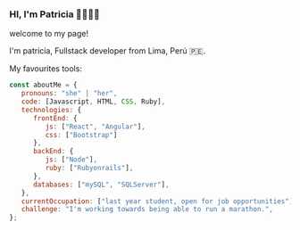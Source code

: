 ### HI, I'm Patricia 👋👩‍💻💗

welcome to my page!

I'm patricia, Fullstack developer from Lima, Perú 🇵🇪.

My favourites tools: 

```js
const aboutMe = {
   pronouns: "she" | "her",
   code: [Javascript, HTML, CSS, Ruby],
   technologies: {
      frontEnd: {
         js: ["React", "Angular"],
         css: ["Bootstrap"]
      },
      backEnd: {
         js: ["Node"],
         ruby: ["Rubyonrails"],
      },
      databases: ["mySQL", "SQLServer"],
   },
   currentOccupation: ["last year student, open for job opportunities"],
   challenge: "I'm working towards being able to run a marathon.",
};
```



<!--
**patico14/patico14** is a ✨ _special_ ✨ repository because its `README.md` (this file) appears on your GitHub profile.

Here are some ideas to get you started:

- 🔭 I’m currently working on ...
- 🌱 I’m currently learning ...
- 👯 I’m looking to collaborate on ...
- 🤔 I’m looking for help with ...
- 💬 Ask me about ...
- 📫 How to reach me: ...
- 😄 Pronouns: ...
- ⚡ Fun fact: ...
-->
